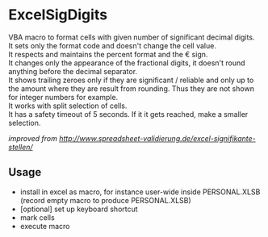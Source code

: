 # ExcelSigDigits

VBA macro to format cells with given number of significant decimal digits.  
It sets only the format code and doesn't change the cell value.  
It respects and maintains the percent format and the € sign.  
It changes only the appearance of the fractional digits, it doesn't round anything before the decimal separator.  
It shows trailing zeroes only if they are significant / reliable and only up to the amount where they are result from rounding. Thus they are not shown for integer numbers for example.  
It works with split selection of cells.  
It has a safety timeout of 5 seconds. If it it gets reached, make a smaller selection.

*improved from http://www.spreadsheet-validierung.de/excel-signifikante-stellen/*

## Usage
- install in excel as macro, for instance user-wide inside PERSONAL.XLSB (record empty macro to produce PERSONAL.XLSB)
- [optional] set up keyboard shortcut
- mark cells
- execute macro
